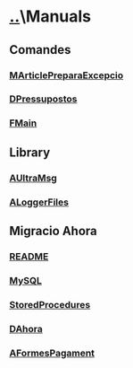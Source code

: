 # [..](..)\Manuals

## Comandes

### [MArticlePreparaExcepcio][MArticlePreparaExcepcio]

### [DPressupostos][DPressupostos]

### [FMain][FMain]

## Library

### [AUltraMsg][AUltraMsg]

### [ALoggerFiles][ALoggerFiles]

## Migracio Ahora

### [README][READMEAhora]

### [MySQL]

### [StoredProcedures]

### [DAhora]

### [AFormesPagament]

[MArticlePreparaExcepcio]: Comandes/MArticlePreparaExcepcio
[DPressupostos]: Comandes/DPressupostos
[AUltraMsg]: Library/WhatsApp/UltraMsg/AUltraMsg
[ALoggerFiles]: Library/Logger/ALoggerFiles
[FMain]: Comandes/FMain

[READMEAhora]: Migracio_Ahora/README
[AFormesPagament]: Migracio_Ahora/AFormesPagament
[DAhora]: Migracio_Ahora/DAhora
[MySQL]: Migracio_Ahora/MySQL
[StoredProcedures]: Migracio_Ahora/StoredProcedures
